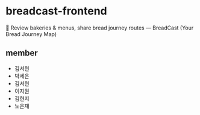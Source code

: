 # breadcast-frontend
🍞 Review bakeries & menus, share bread journey routes — BreadCast (Your Bread Journey Map)

## member
- 김서현
- 박세은
- 김서현
- 이지원
- 김현지
- 노은재
